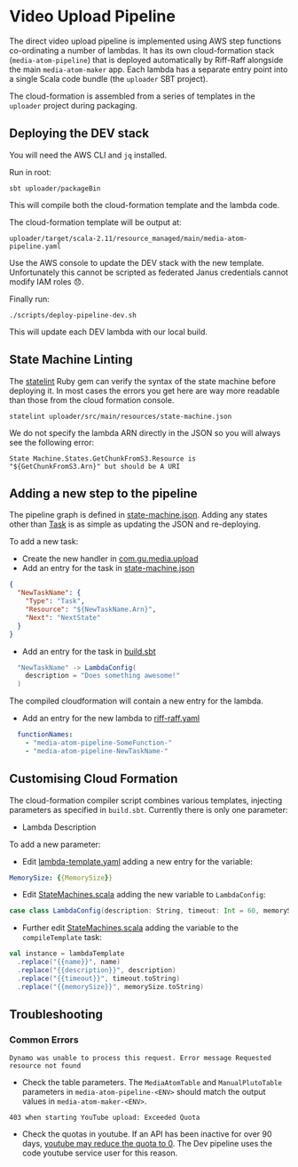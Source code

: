 # Video Upload Pipeline

The direct video upload pipeline is implemented using AWS step functions co-ordinating
a number of lambdas. It has its own cloud-formation stack (`media-atom-pipeline`) that
is deployed automatically by Riff-Raff alongside the main `media-atom-maker` app. Each
lambda has a separate entry point into a single Scala code bundle (the `uploader` SBT
project).

The cloud-formation is assembled from a series of templates in the `uploader` project
during packaging.

## Deploying the DEV stack

You will need the AWS CLI and `jq` installed.

Run in root:

```
sbt uploader/packageBin
```

This will compile both the cloud-formation template and the lambda code.

The cloud-formation template will be output at:

```
uploader/target/scala-2.11/resource_managed/main/media-atom-pipeline.yaml
```

Use the AWS console to update the DEV stack with the new template. Unfortunately this
cannot be scripted as federated Janus credentials cannot modify IAM roles 😞.

Finally run:

```
./scripts/deploy-pipeline-dev.sh
```

This will update each DEV lambda with our local build.

## State Machine Linting

The [statelint](https://github.com/awslabs/statelint) Ruby gem can verify the syntax of
the state machine before deploying it. In most cases the errors you get here are way more
readable than those from the cloud formation console.

```
statelint uploader/src/main/resources/state-machine.json
```

We do not specify the lambda ARN directly in the JSON so you will always see the following error:

```
State Machine.States.GetChunkFromS3.Resource is "${GetChunkFromS3.Arn}" but should be A URI
```

## Adding a new step to the pipeline

The pipeline graph is defined in [state-machine.json](src/main/resources/state-machine.json).
Adding any states other than [Task](http://docs.aws.amazon.com/step-functions/latest/dg/concepts-tasks.html#concepts-tasks)
is as simple as updating the JSON and re-deploying.

To add a new task:

- Create the new handler in [com.gu.media.upload](src/main/scala/com/gu/media/upload)
- Add an entry for the task in [state-machine.json](src/main/resources/state-machine.json)

```json
{
  "NewTaskName": {
    "Type": "Task",
    "Resource": "${NewTaskName.Arn}",
    "Next": "NextState"
  }
}
```

- Add an entry for the task in [build.sbt](../build.sbt#L71)

```scala
  "NewTaskName" -> LambdaConfig(
    description = "Does something awesome!"
  )
```

The compiled cloudformation will contain a new entry for the lambda.

- Add an entry for the new lambda to [riff-raff.yaml](../conf/riff-raff.yaml)

```yaml
  functionNames:
    - "media-atom-pipeline-SomeFunction-"
    - "media-atom-pipeline-NewTaskName-"
```

## Customising Cloud Formation

The cloud-formation compiler script combines various templates, injecting parameters as specified
in `build.sbt`. Currently there is only one parameter:

- Lambda Description

To add a new parameter:

- Edit [lambda-template.yaml](https://github.com/guardian/media-atom-maker/blob/mbarton/step-functions/uploader/src/main/resources/lambda-template.yaml)
adding a new entry for the variable:

```yaml
MemorySize: {{MemorySize}}
```

- Edit [StateMachines.scala](https://github.com/guardian/media-atom-maker/blob/mbarton/step-functions/project/StateMachines.scala)
adding the new variable to `LambdaConfig`:

```scala
case class LambdaConfig(description: String, timeout: Int = 60, memorySize: Int = 512)
```

- Further edit [StateMachines.scala](https://github.com/guardian/media-atom-maker/blob/mbarton/step-functions/project/StateMachines.scala)
 adding the variable to the `compileTemplate` task:

```scala
val instance = lambdaTemplate
  .replace("{{name}}", name)
  .replace("{{description}}", description)
  .replace("{{timeout}}", timeout.toString)
  .replace("{{memorySize}}", memorySize.toString)
```

## Troubleshooting
### Common Errors
`Dynamo was unable to process this request. Error message Requested resource not found`
- Check the table parameters. The `MediaAtomTable` and `ManualPlutoTable` parameters in `media-atom-pipeline-<ENV>` should match the output values in `media-atom-maker-<ENV>`.

`403 when starting YouTube upload: Exceeded Quota`
- Check the quotas in youtube. If an API has been inactive for over 90 days, [youtube may reduce the quota to 0](https://developers.google.com/youtube/terms/developer-policies). The Dev pipeline uses the code youtube service user for this reason.


